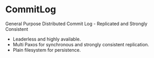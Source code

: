 # CommitLog
General Purpose Distributed Commit Log - Replicated and Strongly Consistent

- Leaderless and highly available.
- Multi Paxos for synchronous and strongly consistent replication.
- Plain filesystem for persistence.
